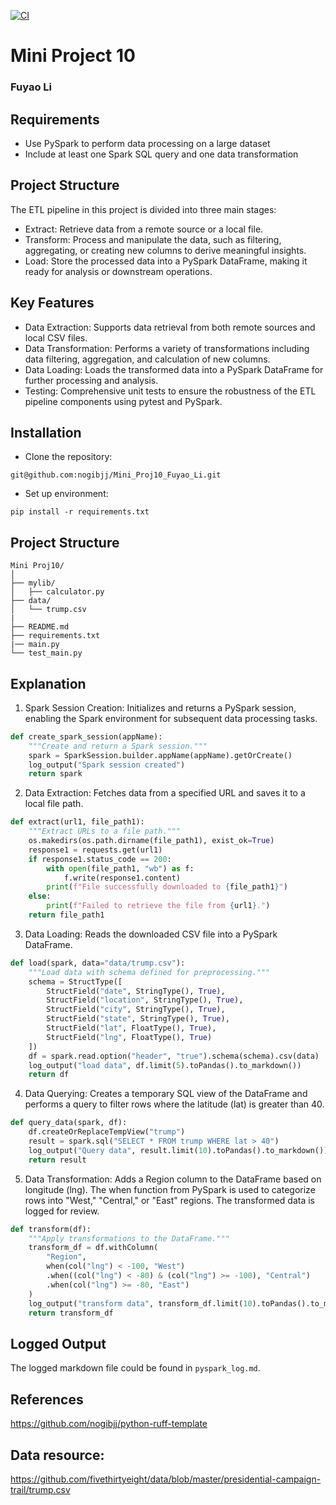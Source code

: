 [![CI](https://github.com/nogibjj/Mini_Proj10_Fuyao_Li/actions/workflows/cicd.yml/badge.svg)](https://github.com/nogibjj/Mini_Proj10_Fuyao_Li/actions/workflows/cicd.yml)
# Mini Project 10

### Fuyao Li

## Requirements
+ Use PySpark to perform data processing on a large dataset
+ Include at least one Spark SQL query and one data transformation

## Project Structure
The ETL pipeline in this project is divided into three main stages:

+ Extract: Retrieve data from a remote source or a local file.
+ Transform: Process and manipulate the data, such as filtering, aggregating, or creating new columns to derive meaningful insights.
+ Load: Store the processed data into a PySpark DataFrame, making it ready for analysis or downstream operations.

## Key Features
+ Data Extraction: Supports data retrieval from both remote sources and local CSV files.
+ Data Transformation: Performs a variety of transformations including data filtering, aggregation, and calculation of new columns.
+ Data Loading: Loads the transformed data into a PySpark DataFrame for further processing and analysis.
+ Testing: Comprehensive unit tests to ensure the robustness of the ETL pipeline components using pytest and PySpark.

## Installation
+ Clone the repository:
``` shell
git@github.com:nogibjj/Mini_Proj10_Fuyao_Li.git
```
+ Set up environment:
``` shell
pip install -r requirements.txt
```

## Project Structure
```plaintext
Mini Proj10/
│
├── mylib/                    
│   ├── calculator.py          
├── data/                     
│   └── trump.csv
|
├── README.md                
├── requirements.txt          
|── main.py                   
└── test_main.py
```

## Explanation
1. Spark Session Creation: Initializes and returns a PySpark session, enabling the Spark environment for subsequent data processing tasks.
```python
def create_spark_session(appName):
    """Create and return a Spark session."""
    spark = SparkSession.builder.appName(appName).getOrCreate()
    log_output("Spark session created")
    return spark
```
2. Data Extraction: Fetches data from a specified URL and saves it to a local file path.
```python
def extract(url1, file_path1):
    """Extract URLs to a file path."""
    os.makedirs(os.path.dirname(file_path1), exist_ok=True)
    response1 = requests.get(url1)
    if response1.status_code == 200:
        with open(file_path1, "wb") as f:
            f.write(response1.content)
        print(f"File successfully downloaded to {file_path1}")
    else:
        print(f"Failed to retrieve the file from {url1}.")
    return file_path1
```
3. Data Loading: Reads the downloaded CSV file into a PySpark DataFrame. 
```python
def load(spark, data="data/trump.csv"):
    """Load data with schema defined for preprocessing."""
    schema = StructType([
        StructField("date", StringType(), True),
        StructField("location", StringType(), True),
        StructField("city", StringType(), True),
        StructField("state", StringType(), True),
        StructField("lat", FloatType(), True),
        StructField("lng", FloatType(), True)
    ])
    df = spark.read.option("header", "true").schema(schema).csv(data)
    log_output("load data", df.limit(5).toPandas().to_markdown())
    return df
```
4. Data Querying: Creates a temporary SQL view of the DataFrame and performs a query to filter rows where the latitude (lat) is greater than 40.
```python
def query_data(spark, df):
    df.createOrReplaceTempView("trump")
    result = spark.sql("SELECT * FROM trump WHERE lat > 40")
    log_output("Query data", result.limit(10).toPandas().to_markdown())
    return result
```
5. Data Transformation: Adds a Region column to the DataFrame based on longitude (lng). The when function from PySpark is used to categorize rows into "West," "Central," or "East" regions. The transformed data is logged for review.
```python
def transform(df):
    """Apply transformations to the DataFrame."""
    transform_df = df.withColumn(
        "Region",
        when(col("lng") < -100, "West")
        .when((col("lng") < -80) & (col("lng") >= -100), "Central")
        .when(col("lng") >= -80, "East")
    )
    log_output("transform data", transform_df.limit(10).toPandas().to_markdown())
    return transform_df
```


## Logged Output
The logged markdown file could be found in `pyspark_log.md`.

## References
https://github.com/nogibjj/python-ruff-template

## Data resource:
https://github.com/fivethirtyeight/data/blob/master/presidential-campaign-trail/trump.csv
